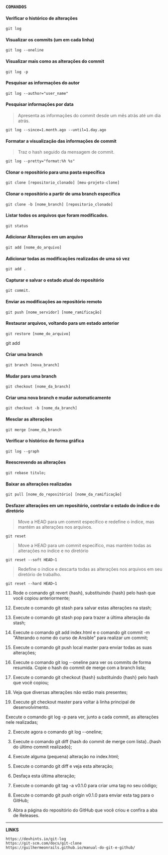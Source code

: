 ### `COMANDOS`


#### Verificar o histórico de alterações
```
git log
```

#### Visualizar os commits (um em cada linha)
```
git log --oneline
```
#### Visualizar mais como as alterações do commit
```
git log -p
```
#### Pesquisar as informações do autor
```
git log --author="user_name"
```
#### Pesquisar informações por data
> Apresenta as informações do commit desde um mês atrás até um dia atrás.
```
git log --since=1.month.ago --until=1.day.ago
```
#### Formatar a visualização das informações de commit
> Traz o hash seguido da mensagem de commit.
```
git log --pretty="format:%h %s"
```

#### Clonar o repositório para uma pasta específica
```
git clone [repositorio_clonado] [meu-projeto-clone]
```

#### Clonar o repositório a partir de uma branch específica
```
git clone -b [nome_branch] [repositorio_clonado]
```

#### Listar todos os arquivos que foram modificados.
```
git status
```
#### Adicionar Alterações em um arquivo
```
git add [nome_do_arquivo]
```
#### Adicionar todas as modificações realizadas de uma só vez
```
git add .
```

#### Capturar e salvar o estado atual do repositório
```
git commit.
```

#### Enviar as modificações ao repositório remoto
```
git push [nome_servidor] [nome_ramificação]
```
#### Restaurar arquivos, voltando para um estado anterior
```
git restore [nome_do_arquivo]
```
git add

#### Criar uma branch
```
git branch [nova_branch]
```
#### Mudar para uma branch
```
git checkout [nome_da_branch]
```
#### Criar uma nova branch e mudar automaticamente
```
git checkout -b [nome_da_branch]
```
#### Mesclar as alterações
```
git merge [nome_da_branch
```
#### Verificar o histórico de forma gráfica
```
git log --graph
```
#### Reescrevendo as alterações 
```
git rebase titulo;
```

#### Baixar as alterações realizadas
```
git pull [nome_do_repositório] [nome_da_ramificação]
```
#### Desfazer alterações em um repositório, controlar o estado do índice e do diretório
> Move a HEAD para um commit específico e redefine o índice, mas mantém as alterações nos arquivos.
```
git reset 
```
> Move a HEAD para um commit específico, mas mantém todas as alterações no índice e no diretório
```
git reset --soft HEAD~1
```
> Redefine o índice e descarta todas as alterações nos arquivos em seu diretório de trabalho.
```
git reset --hard HEAD~1
```

11) Rode o comando git revert {hash}, substituindo {hash} pelo hash que você copiou anteriormente;

14) Execute o comando git stash para salvar estas alterações na stash;

17) Execute o comando git stash pop para trazer a última alteração da stash;

18) Execute o comando git add index.html e o comando git commit -m "Alterando o nome do curso de Ansible" para realizar um commit;

19) Execute o comando git push local master para enviar todas as suas alterações;

20) Execute o comando git log --oneline para ver os commits de forma resumida. Copie o hash do commit de merge com a branch lista;

21) Execute o comando git checkout {hash} substituindo {hash} pelo hash que você copiou;

22) Veja que diversas alterações não estão mais presentes;

23) Execute git checkout master para voltar à linha principal de desenvolvimento.


 Execute o comando git log -p para ver, junto a cada commit, as alterações nele realizadas;

2) Execute agora o comando git log --oneline;

3) Execute o comando git diff {hash do commit de merge com lista}..{hash do último commit realizado};

4) Execute alguma (pequena) alteração no index.html;

5) Execute o comando git diff e veja esta alteração;

6) Desfaça esta última alteração;

7) Execute o comando git tag -a v0.1.0 para criar uma tag no seu código;

8) Execute o comando git push origin v0.1.0 para enviar esta tag para o GitHub;

9) Abra a página do repositório do GitHub que você criou e confira a aba de Releases.
----------------------------------------------------------------------------------------
 **LINKS**
  ```
  https://devhints.io/git-log
  https://git-scm.com/docs/git-clone
  https://guilhermeonrails.github.io/manual-do-git-e-github/
  ```
